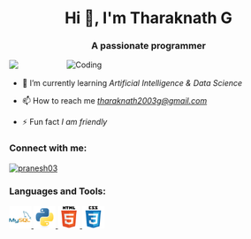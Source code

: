 <h1 align="center">Hi 👋, I'm Tharaknath G</h1>
<h3 align="center">A passionate programmer </h3>
<img align="right" alt="Coding" width="400" src="https://images.app.goo.gl/EkR3t3GKJunn5HJq9">

<p align="left"> <img src="https://images.app.goo.gl/EkR3t3GKJunn5HJq9" /> </p>

- 🌱 I’m currently learning *Artificial Intelligence & Data Science*

- 📫 How to reach me *tharaknath2003g@gmail.com*

- ⚡ Fun fact *I am friendly*

<h3 align="left">Connect with me:</h3>
<p align="left">
<a href="https://www.linkedin.com/in/tharaknath-g-367996262/" target="blank"><img align="center" src="https://raw.githubusercontent.com/rahuldkjain/github-profile-readme-generator/master/src/images/icons/Social/linked-in-alt.svg" alt="pranesh03" height="30" width="40" /></a>
</p>

<h3 align="left">Languages and Tools:</h3>
<p align="left"> <a href="https://www.mysql.com/" target="_blank" rel="noreferrer"> <img src="https://raw.githubusercontent.com/devicons/devicon/master/icons/mysql/mysql-original-wordmark.svg" alt="mysql" width="40" height="40"/> </a> <a href="https://www.python.org" target="_blank" rel="noreferrer"> <img src="https://raw.githubusercontent.com/devicons/devicon/master/icons/python/python-original.svg" alt="python" width="40" height="40"/> </a> <a href="https://www.w3.org/html/" target="_blank" rel="noreferrer"> <img src="https://raw.githubusercontent.com/devicons/devicon/master/icons/html5/html5-original-wordmark.svg" alt="html5" width="40" height="40"/> </a> <a href="https://www.w3schools.com/css/" target="_blank" rel="noreferrer"> <img src="https://raw.githubusercontent.com/devicons/devicon/master/icons/css3/css3-original-wordmark.svg" alt="css3" width="40" height="40"/> </a> </p>
